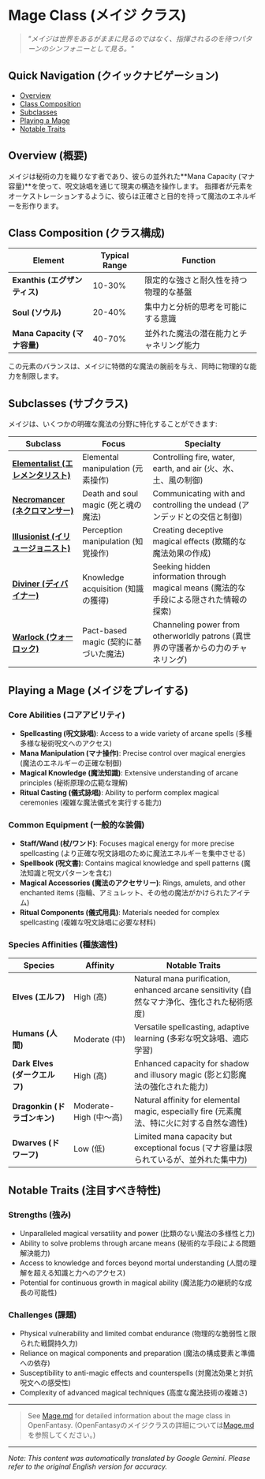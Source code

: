 # Mage Class (メイジ クラス)

> *"メイジは世界をあるがままに見るのではなく、指揮されるのを待つパターンのシンフォニーとして見る。"*

## Quick Navigation (クイックナビゲーション)

- [Overview](#overview)
- [Class Composition](#class-composition)
- [Subclasses](#subclasses)
- [Playing a Mage](#playing-a-mage)
- [Notable Traits](#notable-traits)

## Overview (概要)

メイジは秘術の力を織りなす者であり、彼らの並外れた**Mana Capacity (マナ容量)**を使って、呪文詠唱を通じて現実の構造を操作します。 指揮者が元素をオーケストレーションするように、彼らは正確さと目的を持って魔法のエネルギーを形作ります。

## Class Composition (クラス構成)

| Element | Typical Range | Function |
|---------|---------------|----------|
| **Exanthis (エグザンティス)** | 10-30% | 限定的な強さと耐久性を持つ物理的な基盤 |
| **Soul (ソウル)** | 20-40% | 集中力と分析的思考を可能にする意識 |
| **Mana Capacity (マナ容量)** | 40-70% | 並外れた魔法の潜在能力とチャネリング能力 |

この元素のバランスは、メイジに特徴的な魔法の腕前を与え、同時に物理的な能力を制限します。

## Subclasses (サブクラス)

メイジは、いくつかの明確な魔法の分野に特化することができます:

| Subclass | Focus | Specialty |
|----------|-------|-----------|
| [**Elementalist (エレメンタリスト)**](Elementalist.md) | Elemental manipulation (元素操作) | Controlling fire, water, earth, and air (火、水、土、風の制御) |
| [**Necromancer (ネクロマンサー)**](Necromancer.md) | Death and soul magic (死と魂の魔法) | Communicating with and controlling the undead (アンデッドとの交信と制御) |
| [**Illusionist (イリュージョニスト)**](Illusionist.md) | Perception manipulation (知覚操作) | Creating deceptive magical effects (欺瞞的な魔法効果の作成) |
| [**Diviner (ディバイナー)**](Diviner.md) | Knowledge acquisition (知識の獲得) | Seeking hidden information through magical means (魔法的な手段による隠された情報の探索) |
| [**Warlock (ウォーロック)**](Warlock.md) | Pact-based magic (契約に基づいた魔法) | Channeling power from otherworldly patrons (異世界の守護者からの力のチャネリング) |

## Playing a Mage (メイジをプレイする)

### Core Abilities (コアアビリティ)

- **Spellcasting (呪文詠唱)**: Access to a wide variety of arcane spells (多種多様な秘術呪文へのアクセス)
- **Mana Manipulation (マナ操作)**: Precise control over magical energies (魔法のエネルギーの正確な制御)
- **Magical Knowledge (魔法知識)**: Extensive understanding of arcane principles (秘術原理の広範な理解)
- **Ritual Casting (儀式詠唱)**: Ability to perform complex magical ceremonies (複雑な魔法儀式を実行する能力)

### Common Equipment (一般的な装備)

- **Staff/Wand (杖/ワンド)**: Focuses magical energy for more precise spellcasting (より正確な呪文詠唱のために魔法エネルギーを集中させる)
- **Spellbook (呪文書)**: Contains magical knowledge and spell patterns (魔法知識と呪文パターンを含む)
- **Magical Accessories (魔法のアクセサリー)**: Rings, amulets, and other enchanted items (指輪、アミュレット、その他の魔法がかけられたアイテム)
- **Ritual Components (儀式用具)**: Materials needed for complex spellcasting (複雑な呪文詠唱に必要な材料)

### Species Affinities (種族適性)

| Species | Affinity | Notable Traits |
|---------|----------|----------------|
| **Elves (エルフ)** | High (高) | Natural mana purification, enhanced arcane sensitivity (自然なマナ浄化、強化された秘術感度) |
| **Humans (人間)** | Moderate (中) | Versatile spellcasting, adaptive learning (多彩な呪文詠唱、適応学習) |
| **Dark Elves (ダークエルフ)** | High (高) | Enhanced capacity for shadow and illusory magic (影と幻影魔法の強化された能力) |
| **Dragonkin (ドラゴンキン)** | Moderate-High (中～高) | Natural affinity for elemental magic, especially fire (元素魔法、特に火に対する自然な適性) |
| **Dwarves (ドワーフ)** | Low (低) | Limited mana capacity but exceptional focus (マナ容量は限られているが、並外れた集中力) |

## Notable Traits (注目すべき特性)

### Strengths (強み)

- Unparalleled magical versatility and power (比類のない魔法の多様性と力)
- Ability to solve problems through arcane means (秘術的な手段による問題解決能力)
- Access to knowledge and forces beyond mortal understanding (人間の理解を超える知識と力へのアクセス)
- Potential for continuous growth in magical ability (魔法能力の継続的な成長の可能性)

### Challenges (課題)

- Physical vulnerability and limited combat endurance (物理的な脆弱性と限られた戦闘持久力)
- Reliance on magical components and preparation (魔法の構成要素と準備への依存)
- Susceptibility to anti-magic effects and counterspells (対魔法効果と対抗呪文への感受性)
- Complexity of advanced magical techniques (高度な魔法技術の複雑さ)

---

> See [Mage.md](Mage.md) for detailed information about the mage class in OpenFantasy. (OpenFantasyのメイジクラスの詳細については[Mage.md](Mage.md)を参照してください。)


---
_Note: This content was automatically translated by Google Gemini. Please refer to the original English version for accuracy._
